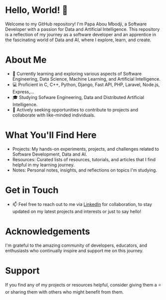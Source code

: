 # Hello, World! 👋

Welcome to my GitHub repository! I'm Papa Abou Mbodji, a Software Developer with a passion for Data and Artificial Intelligence.
This repository is a reflection of my journey as a software developer and an apprentice in the fascinating world of Data and AI, where I explore, learn, and create.

# About Me

- 🌱 Currently learning and exploring various aspects of Software Engineering, Data Science, Machine Learning, and Artificial Intelligence.
- 💻 Proficient in C, C++, Python, Django, Fast API, PHP, Laravel, Node.js, Express,...
- 🎓 Studying Sofware Engineering, Data and Distributed Artificial Intelligence.
- 🔭 Actively seeking opportunities to contribute to projects and collaborate with like-minded individuals.

# What You'll Find Here

- Projects: My hands-on experiments, projects, and challenges related to Software Development, Data and AI.
- Resources: Curated lists of resources, tutorials, and articles that I find helpful in my learning journey.
- Notes: Personal notes, insights, and reflections on topics I'm studying.

# Get in Touch

- 📫 Feel free to reach out to me via [LinkedIn](https://www.linkedin.com/in/papa-abdou-mbodji/) for collaboration, to stay updated on my latest projects and interests or just to say hello!

# Acknowledgements

I'm grateful to the amazing community of developers, educators, and enthusiasts who continually inspire and support me on this journey.

# Support

If you find any of my projects or resources helpful, consider giving them a ⭐️ or sharing them with others who might benefit from them.
